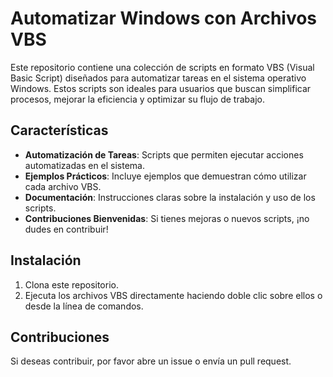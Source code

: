 # Automatizar Windows con Archivos VBS

Este repositorio contiene una colección de scripts en formato VBS (Visual Basic Script) diseñados para automatizar tareas en el sistema operativo Windows. Estos scripts son ideales para usuarios que buscan simplificar procesos, mejorar la eficiencia y optimizar su flujo de trabajo.

## Características

- **Automatización de Tareas**: Scripts que permiten ejecutar acciones automatizadas en el sistema.
- **Ejemplos Prácticos**: Incluye ejemplos que demuestran cómo utilizar cada archivo VBS.
- **Documentación**: Instrucciones claras sobre la instalación y uso de los scripts.
- **Contribuciones Bienvenidas**: Si tienes mejoras o nuevos scripts, ¡no dudes en contribuir!

## Instalación

1. Clona este repositorio.
2. Ejecuta los archivos VBS directamente haciendo doble clic sobre ellos o desde la línea de comandos.

## Contribuciones

Si deseas contribuir, por favor abre un issue o envía un pull request.
